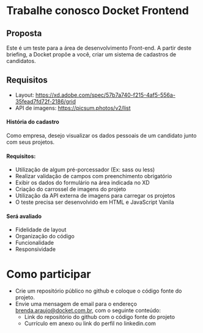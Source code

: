 # Trabalhe conosco Docket Frontend


## Proposta
Este é um teste para a área de desenvolvimento Front-end. A partir deste briefing, a Docket propõe a você, criar um sistema de cadastros de candidatos.

## Requisitos

- Layout: https://xd.adobe.com/spec/57b7a740-f215-4af5-556a-35fead7fd72f-2186/grid
- API de imagens: https://picsum.photos/v2/list

#### História do cadastro
Como empresa, desejo visualizar os dados pessoais de um candidato junto com seus projetos.

#### Requisitos:
- Utilização de algum pré-porcessador (Ex: sass ou less)
- Realizar validação de campos com preenchimento obrigatório
- Exibir os dados do formulário na área indicada no XD
- Criação do carrossel de imagens do projeto
- Utilização da API externa de imagens para carregar os projetos
- O teste precisa ser desenvolvido em HTML e JavaScript Vanila

#### Será avaliado
- Fidelidade de layout
- Organização do código
- Funcionalidade
- Responsividade

# Como participar
- Crie um repositório público no github e coloque o código fonte do projeto.
- Envie uma mensagem de email para o endereço brenda.araujo@docket.com.br, com o seguinte conteúdo:
    - Link do repositório do github com o código fonte do projeto
    - Currículo em anexo ou link do perfil no linkedin.com
